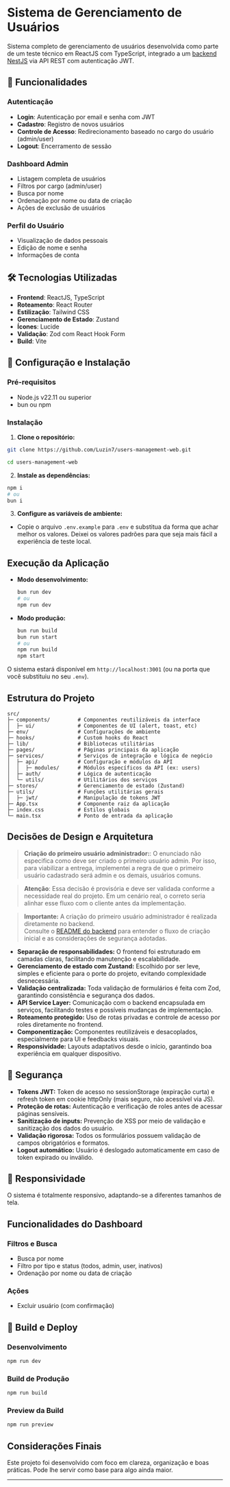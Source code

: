 # Sistema de Gerenciamento de Usuários

Sistema completo de gerenciamento de usuários desenvolvida como parte de um teste técnico em ReactJS com TypeScript, integrado a um [backend NestJS](https://github.com/Luzin7/users-management.git) via API REST com autenticação JWT.

## 🚀 Funcionalidades

### Autenticação

- **Login**: Autenticação por email e senha com JWT
- **Cadastro**: Registro de novos usuários
- **Controle de Acesso**: Redirecionamento baseado no cargo do usuário (admin/user)
- **Logout**: Encerramento de sessão

### Dashboard Admin

- Listagem completa de usuários
- Filtros por cargo (admin/user)
- Busca por nome
- Ordenação por nome ou data de criação
- Ações de exclusão de usuários

### Perfil do Usuário

- Visualização de dados pessoais
- Edição de nome e senha
- Informações de conta

## 🛠️ Tecnologias Utilizadas

- **Frontend**: ReactJS, TypeScript
- **Roteamento**: React Router
- **Estilização**: Tailwind CSS
- **Gerenciamento de Estado**: Zustand
- **Ícones**: Lucide
- **Validação**: Zod com React Hook Form
- **Build**: Vite

## 🔧 Configuração e Instalação

### Pré-requisitos

- Node.js v22.11 ou superior
- bun ou npm

### Instalação

1. **Clone o repositório:**

```bash
git clone https://github.com/Luzin7/users-management-web.git

cd users-management-web
```

2. **Instale as dependências:**

```bash
npm i
# ou
bun i
```

3. **Configure as variáveis de ambiente:**

- Copie o arquivo `.env.example` para `.env` e substitua da forma que achar melhor os valores. Deixei os valores padrões para que seja mais fácil a experiência de teste local.

## Execução da Aplicação

- **Modo desenvolvimento:**

  ```bash
  bun run dev
  # ou
  npm run dev
  ```

- **Modo produção:**

  ```bash
  bun run build
  bun run start
  # ou
  npm run build
  npm start
  ```

O sistema estará disponível em `http://localhost:3001` (ou na porta que você substituiu no seu `.env`).

## Estrutura do Projeto

```
src/
├─ components/         # Componentes reutilizáveis da interface
│  ├─ ui/              # Componentes de UI (alert, toast, etc)
├─ env/                # Configurações de ambiente
├─ hooks/              # Custom hooks do React
├─ lib/                # Bibliotecas utilitárias
├─ pages/              # Páginas principais da aplicação
├─ services/           # Serviços de integração e lógica de negócio
│  ├─ api/             # Configuração e módulos da API
│  │  ├─ modules/      # Módulos específicos da API (ex: users)
│  ├─ auth/            # Lógica de autenticação
│  └─ utils/           # Utilitários dos serviços
├─ stores/             # Gerenciamento de estado (Zustand)
├─ utils/              # Funções utilitárias gerais
│  ├─ jwt/             # Manipulação de tokens JWT
├─ App.tsx             # Componente raiz da aplicação
├─ index.css           # Estilos globais
└─ main.tsx            # Ponto de entrada da aplicação

```

## Decisões de Design e Arquitetura

> **Criação do primeiro usuário administrador:**: O enunciado não especifica como deve ser criado o primeiro usuário admin. Por isso, para viabilizar a entrega, implementei a regra de que o primeiro usuário cadastrado será admin e os demais, usuários comuns.

> **Atenção**: Essa decisão é provisória e deve ser validada conforme a necessidade real do projeto. Em um cenário real, o correto seria alinhar esse fluxo com o cliente antes da implementação.

> **Importante:** A criação do primeiro usuário administrador é realizada diretamente no backend.  
> Consulte o [README do backend](https://github.com/Luzin7/users-management.git) para entender o fluxo de criação inicial e as considerações de segurança adotadas.

- **Separação de responsabilidades:** O frontend foi estruturado em camadas claras, facilitando manutenção e escalabilidade.
- **Gerenciamento de estado com Zustand:** Escolhido por ser leve, simples e eficiente para o porte do projeto, evitando complexidade desnecessária.
- **Validação centralizada:** Toda validação de formulários é feita com Zod, garantindo consistência e segurança dos dados.
- **API Service Layer:** Comunicação com o backend encapsulada em serviços, facilitando testes e possíveis mudanças de implementação.
- **Roteamento protegido:** Uso de rotas privadas e controle de acesso por roles diretamente no frontend.
- **Componentização:** Componentes reutilizáveis e desacoplados, especialmente para UI e feedbacks visuais.
- **Responsividade:** Layouts adaptativos desde o início, garantindo boa experiência em qualquer dispositivo.

## 🔐 Segurança

- **Tokens JWT:** Token de acesso no sessionStorage (expiração curta) e refresh token em cookie httpOnly (mais seguro, não acessível via JS).
- **Proteção de rotas:** Autenticação e verificação de roles antes de acessar páginas sensíveis.
- **Sanitização de inputs:** Prevenção de XSS por meio de validação e sanitização dos dados do usuário.
- **Validação rigorosa:** Todos os formulários possuem validação de campos obrigatórios e formatos.
- **Logout automático:** Usuário é deslogado automaticamente em caso de token expirado ou inválido.

## 📱 Responsividade

O sistema é totalmente responsivo, adaptando-se a diferentes tamanhos de tela.

## Funcionalidades do Dashboard

### Filtros e Busca

- Busca por nome
- Filtro por tipo e status (todos, admin, user, inativos)
- Ordenação por nome ou data de criação

### Ações

- Excluir usuário (com confirmação)

## 🚀 Build e Deploy

### Desenvolvimento

```bash
npm run dev
```

### Build de Produção

```bash
npm run build
```

### Preview da Build

```bash
npm run preview
```

## Considerações Finais

Este projeto foi desenvolvido com foco em clareza, organização e boas práticas. Pode lhe servir como base para algo ainda maior.

---

